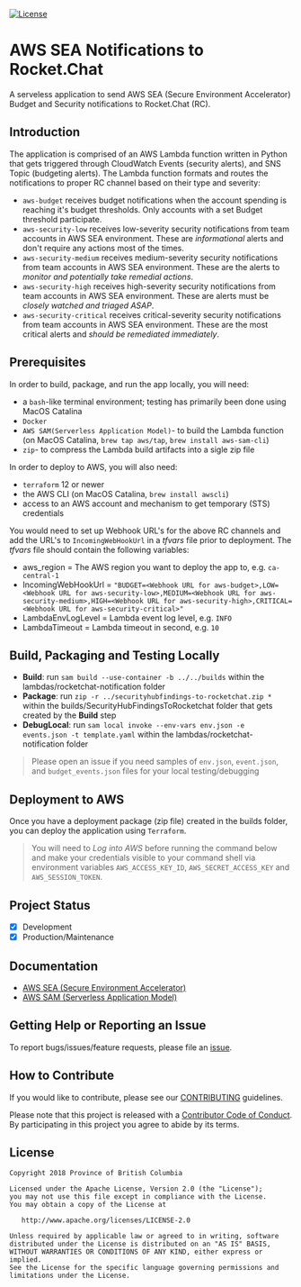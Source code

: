 
[![License](https://img.shields.io/badge/License-Apache%202.0-blue.svg)](./LICENSE)

# AWS SEA Notifications to Rocket.Chat


A serveless application to send AWS SEA (Secure Environment Accelerator) Budget and Security notifications to Rocket.Chat (RC).  

## Introduction

The application is comprised of an AWS Lambda function written in Python that gets triggered through CloudWatch Events (security alerts), and SNS Topic (budgeting alerts).
The Lambda function formats and routes the notifications to proper RC channel based on their type and severity: 

- `aws-budget` receives budget notifications when the account spending is reaching it's budget thresholds. Only accounts with a set Budget threshold participate. 
- `aws-security-low` receives low-severity security notifications from team accounts in AWS SEA environment. These are *informational* alerts and don't require any actions most of the times.
- `aws-security-medium` receives medium-severity security notifications from team accounts in AWS SEA environment. These are the alerts to *monitor and potentially take remedial actions*.
- `aws-security-high` receives high-severity security notifications from team accounts in AWS SEA environment. These are alerts must be *closely watched and triaged ASAP*.
- `aws-security-critical` receives critical-severity security notifications from team accounts in AWS SEA environment. These are the most critical alerts and *should be remediated immediately*.


## Prerequisites

In order to build, package, and run the app locally, you will need:

- a `bash`-like terminal environment; testing has primarily been done using MacOS Catalina
- `Docker`
- `AWS SAM(Serverless Application Model)`- to build the Lambda function (on MacOS Catalina, ```brew tap aws/tap```, ```brew install aws-sam-cli```)
- `zip`- to compress the Lambda build artifacts into a sigle zip file


In order to deploy to AWS, you will also need:

- `terraform` 12 or newer
- the AWS CLI (on MacOS Catalina, ```brew install awscli```)
- access to an AWS account and mechanism to get temporary (STS) credentials

You would need to set up Webhook URL's for the above RC channels and add the URL's to `IncomingWebHookUrl` in a *tfvars* file prior to deployment. The *tfvars* file should contain the following variables:

- aws_region = The AWS region you want to deploy the app to, e.g. `ca-central-1`
- IncomingWebHookUrl = `"BUDGET=<Webhook URL for aws-budget>,LOW=<Webhook URL for aws-security-low>,MEDIUM=<Webhook URL for aws-security-medium>,HIGH=<Webhook URL for aws-security-high>,CRITICAL=<Webhook URL for aws-security-critical>"`
- LambdaEnvLogLevel = Lambda event log level, e.g. `INFO`
- LambdaTimeout = Lambda timeout in second, e.g. `10`

## Build, Packaging and Testing Locally

- **Build**: run ```sam build --use-container -b ../../builds``` within the lambdas/rocketchat-notification folder
- **Package**: run ```zip -r ../securityhubfindings-to-rocketchat.zip *``` within the builds/SecurityHubFindingsToRocketchat folder that gets created by the **Build** step
- **DebugLocal**: run ```sam local invoke --env-vars env.json -e events.json -t template.yaml``` within the lambdas/rocketchat-notification folder
> Please open an issue if you need samples of `env.json`, `event.json`, and `budget_events.json` files for your local testing/debugging

## Deployment to AWS

Once you have a deployment package (zip file) created in the builds folder, you can deploy the application using `Terraform`.

> You will need to *Log into AWS* before running the command below and make your credentials visible to your command shell via environment variables `AWS_ACCESS_KEY_ID`, `AWS_SECRET_ACCESS_KEY` and `AWS_SESSION_TOKEN`.

## Project Status
- [x] Development
- [x] Production/Maintenance

## Documentation
<!--- Point to another readme or create a GitHub Pages (https://guides.github.com/features/pages/) --->
- [AWS SEA (Secure Environment Accelerator)](https://github.com/BCDevOps/aws-secure-environment-accelerator/blob/master/README.md)
- [AWS SAM (Serverless Application Model)](https://github.com/aws/aws-sam-cli)

## Getting Help or Reporting an Issue
<!--- Example below, modify accordingly --->
To report bugs/issues/feature requests, please file an [issue](../../issues).


## How to Contribute
<!--- Example below, modify accordingly --->
If you would like to contribute, please see our [CONTRIBUTING](./CONTRIBUTING.md) guidelines.

Please note that this project is released with a [Contributor Code of Conduct](./CODE_OF_CONDUCT.md). 
By participating in this project you agree to abide by its terms.


## License
<!--- Example below, modify accordingly --->
    Copyright 2018 Province of British Columbia

    Licensed under the Apache License, Version 2.0 (the "License");
    you may not use this file except in compliance with the License.
    You may obtain a copy of the License at

       http://www.apache.org/licenses/LICENSE-2.0

    Unless required by applicable law or agreed to in writing, software
    distributed under the License is distributed on an "AS IS" BASIS,
    WITHOUT WARRANTIES OR CONDITIONS OF ANY KIND, either express or implied.
    See the License for the specific language governing permissions and
    limitations under the License.

